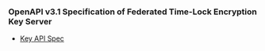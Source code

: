 ### OpenAPI v3.1 Specification of Federated Time-Lock Encryption Key Server

- [Key API Spec](./spec/key.json)
